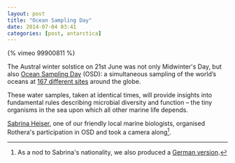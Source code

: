 ```yaml
---
layout: post
title: "Ocean Sampling Day"
date: 2014-07-04 03:41
categories: [post, antarctica]
---
```


{% vimeo 99900811 %}

The Austral winter solstice on 21st June was not only Midwinter's Day, but also [Ocean Sampling Day](http://oceansamplingday.org) (OSD): a simultaneous sampling of the world’s oceans at [167 different sites](https://mb3is.megx.net/osd-registry/list) around the globe.

These water samples, taken at identical times, will provide insights into fundamental rules describing microbial diversity and function – the tiny organisms in the sea upon which all other marine life depends.

[Sabrina Heiser](http://penguinlandadventures.blogspot.com), one of our friendly local marine biologists, organised Rothera's participation in OSD and took a camera along[^1].

[^1]: As a nod to Sabrina's nationality, we also produced a [German version](https://vimeo.com/98787966).
